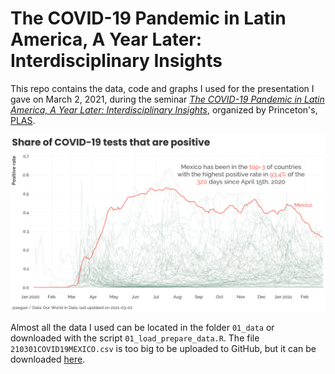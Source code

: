# The COVID-19 Pandemic in Latin America, A Year Later: Interdisciplinary Insights

This repo contains the data, code and graphs I used for the presentation I gave on March 2, 2021, during the seminar [_The COVID-19 Pandemic in Latin America, A Year Later: Interdisciplinary Insights_](https://plas.princeton.edu/sites/g/files/toruqf481/files/2021-02/3.2COVID-19inLatinAmerica.pdf), organized by Princeton's, [PLAS](https://plas.princeton.edu/).

![My image](https://raw.githubusercontent.com/segasi/princeton_plas_talk/main/03_vis/potential_causes/pos_rate/02_c_positive_rate_historical_mex_highlighted.png)

Almost all the data I used can be located in the folder `01_data` or downloaded with the script `01_load_prepare_data.R`. The file `210301COVID19MEXICO.csv` is too big to be uploaded to GitHub, but it can be downloaded [here](https://drive.google.com/file/d/1XyioTZumpNV73o9MFy70N4kUsMPJ3s8Q/view?usp=sharing).   